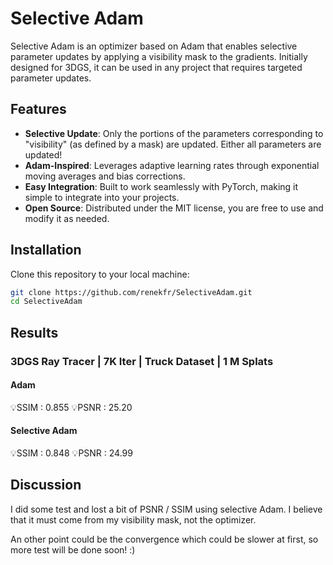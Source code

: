 # Selective Adam

Selective Adam is an optimizer based on Adam that enables selective parameter updates by applying a visibility mask to the gradients. Initially designed for 3DGS, it can be used in any project that requires targeted parameter updates.

## Features

- **Selective Update**: Only the portions of the parameters corresponding to "visibility" (as defined by a mask) are updated. Either all parameters are updated!
- **Adam-Inspired**: Leverages adaptive learning rates through exponential moving averages and bias corrections.
- **Easy Integration**: Built to work seamlessly with PyTorch, making it simple to integrate into your projects.
- **Open Source**: Distributed under the MIT license, you are free to use and modify it as needed.

## Installation

Clone this repository to your local machine:

```bash
git clone https://github.com/renekfr/SelectiveAdam.git
cd SelectiveAdam
```

## Results
### 3DGS Ray Tracer | 7K Iter | Truck Dataset | 1 M Splats
#### Adam
💡SSIM    : 0.855
💡PSNR    : 25.20

#### Selective Adam
💡SSIM    : 0.848
💡PSNR    : 24.99

## Discussion

I did some test and lost a bit of PSNR / SSIM using selective Adam.
I believe that it must come from my visibility mask, not the optimizer.

An other point could be the convergence which could be slower at first, so more test will be done soon! :)

